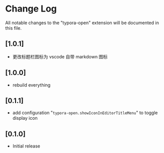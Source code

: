 # Change Log

All notable changes to the "typora-open" extension will be documented in this file.

## [1.0.1]

- 更改标题栏图标为 vscode 自带 markdown 图标

## [1.0.0]

- rebuild everything

## [0.1.1]

- add configuration "`typora-open.showIconInEditorTitleMenu`" to toggle display icon

## [0.1.0]

- Initial release
